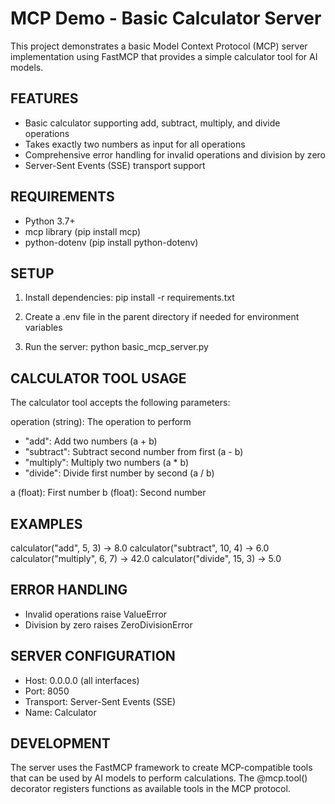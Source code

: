 MCP Demo - Basic Calculator Server
===================================

This project demonstrates a basic Model Context Protocol (MCP) server implementation
using FastMCP that provides a simple calculator tool for AI models.

FEATURES
--------
- Basic calculator supporting add, subtract, multiply, and divide operations
- Takes exactly two numbers as input for all operations
- Comprehensive error handling for invalid operations and division by zero
- Server-Sent Events (SSE) transport support

REQUIREMENTS
------------
- Python 3.7+
- mcp library (pip install mcp)
- python-dotenv (pip install python-dotenv)

SETUP
-----
1. Install dependencies:
   pip install -r requirements.txt

2. Create a .env file in the parent directory if needed for environment variables

3. Run the server:
   python basic_mcp_server.py

CALCULATOR TOOL USAGE
---------------------
The calculator tool accepts the following parameters:

operation (string): The operation to perform
  - "add": Add two numbers (a + b)
  - "subtract": Subtract second number from first (a - b)
  - "multiply": Multiply two numbers (a * b)
  - "divide": Divide first number by second (a / b)

a (float): First number
b (float): Second number

EXAMPLES
--------
calculator("add", 5, 3)        → 8.0
calculator("subtract", 10, 4)  → 6.0
calculator("multiply", 6, 7)   → 42.0
calculator("divide", 15, 3)    → 5.0

ERROR HANDLING
--------------
- Invalid operations raise ValueError
- Division by zero raises ZeroDivisionError

SERVER CONFIGURATION
--------------------
- Host: 0.0.0.0 (all interfaces)
- Port: 8050
- Transport: Server-Sent Events (SSE)
- Name: Calculator

DEVELOPMENT
-----------
The server uses the FastMCP framework to create MCP-compatible tools that can be
used by AI models to perform calculations. The @mcp.tool() decorator registers
functions as available tools in the MCP protocol.